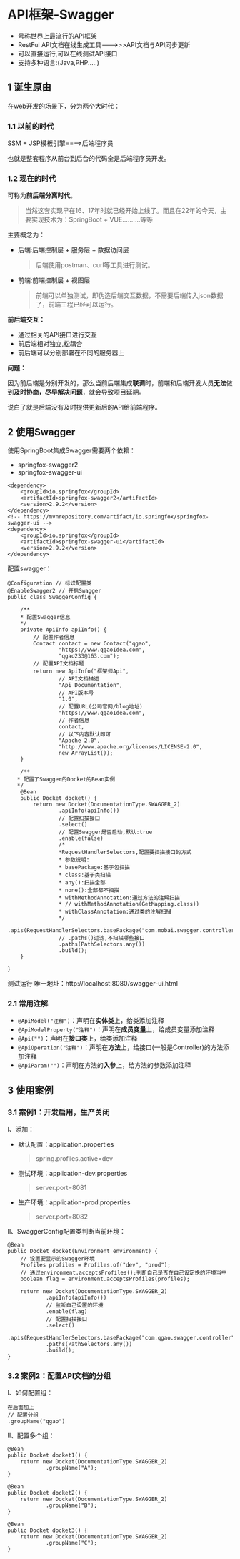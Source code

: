 # API框架-Swagger

* 号称世界上最流行的API框架
* RestFul API文档在线生成工具--->>>API文档与API同步更新
* 可以直接运行,可以在线测试API接口
* 支持多种语言:(Java,PHP.....)

## 1 诞生原由

在web开发的场景下，分为两个大时代：

### 1.1 以前的时代

SSM + JSP模板引擎====>后端程序员

也就是整套程序从前台到后台的代码全是后端程序员开发。

### 1.2 现在的时代

可称为**前后端分离时代**。

>当然这套实现早在16、17年时就已经开始上线了。而且在22年的今天，主要实现技术为：SpringBoot + VUE..........等等

主要概念为：

* 后端:后端控制层 + 服务层 + 数据访问层
    >后端使用postman、curl等工具进行测试。
* 前端:前端控制层 + 视图层
    >前端可以单独测试，即伪造后端交互数据，不需要后端传入json数据了，前端工程已经可以运行。

**前后端交互：**

* 通过相关的API接口进行交互
* 前后端相对独立,松耦合
* 前后端可以分别部署在不同的服务器上

**问题：**

因为前后端是分别开发的，那么当前后端集成**联调**时，前端和后端开发人员**无法**做到**及时协商，尽早解决问题**，就会导致项目延期。

说白了就是后端没有及时提供更新后的API给前端程序。

## 2 使用Swagger

使用SpringBoot集成Swagger需要两个依赖：

* springfox-swagger2
* springfox-swagger-ui

```
<dependency>
    <groupId>io.springfox</groupId>
    <artifactId>springfox-swagger2</artifactId>
    <version>2.9.2</version>
</dependency>
<!-- https://mvnrepository.com/artifact/io.springfox/springfox-swagger-ui -->
<dependency>
    <groupId>io.springfox</groupId>
    <artifactId>springfox-swagger-ui</artifactId>
    <version>2.9.2</version>
</dependency>
```

配置swagger：

```
@Configuration // 标识配置类
@EnableSwagger2 // 开启Swagger
public class SwaggerConfig {
​
    /**
    * 配置Swagger信息
    */
    private ApiInfo apiInfo() {
        // 配置作者信息
        Contact contact = new Contact("qgao",
                "https://www.qgaoIdea.com",
                "qgao233@163.com");
        // 配置API文档标题
        return new ApiInfo("框架师Api",
                // API文档描述
                "Api Documentation",
                // API版本号
                "1.0",
                // 配置URL(公司官网/blog地址)
                "https://www.qgaoIdea.com",
                // 作者信息
                contact,
                // 以下内容默认即可
                "Apache 2.0",
                "http://www.apache.org/licenses/LICENSE-2.0",
                new ArrayList());
    }
​
    /**
   * 配置了Swagger的Docket的Bean实例
   */
    @Bean
    public Docket docket() {
        return new Docket(DocumentationType.SWAGGER_2)
                .apiInfo(apiInfo())
                // 配置扫描接口
                .select()
                // 配置Swagger是否启动,默认:true
                .enable(false)
                /*
                *RequestHandlerSelectors,配置要扫描接口的方式
                * 参数说明:
                * basePackage:基于包扫描
                * class:基于类扫描
                * any():扫描全部
                * none():全部都不扫描
                * withMethodAnnotation:通过方法的注解扫描
                * // withMethodAnnotation(GetMapping.class))
                * withClassAnnotation:通过类的注解扫描
                */
                .apis(RequestHandlerSelectors.basePackage("com.mobai.swagger.controller"))
                // .paths()过滤,不扫描哪些接口
                .paths(PathSelectors.any())
                .build();
    }
    
}
```

测试运行
唯一地址：http://localhost:8080/swagger-ui.html

### 2.1 常用注解

* `@ApiModel("注释")`：声明在**实体类**上，给类添加注释 
* `@ApiModelProperty("注释")`：声明在**成员变量**上，给成员变量添加注释
* `@Api("")`：声明在**接口类**上，给类添加注释
* `@ApiOperation("注释")`：声明在**方法**上，给接口(一般是Controller)的方法添加注释
* `@ApiParam("")`：声明在方法的**入参**上，给方法的参数添加注释

## 3 使用案例

### 3.1 案例1：开发启用，生产关闭

Ⅰ、添加：

* 默认配置：application.properties
    >spring.profiles.active=dev
* 测试环境：application-dev.properties
    >server.port=8081
* 生产环境：application-prod.properties
    >server.port=8082

Ⅱ、SwaggerConfig配置类判断当前环境：

```
@Bean
public Docket docket(Environment environment) {
    // 设置要显示的Swagger环境
    Profiles profiles = Profiles.of("dev", "prod");
    // 通过environment.acceptsProfiles();判断自己是否在自己设定换的环境当中
    boolean flag = environment.acceptsProfiles(profiles);
​
    return new Docket(DocumentationType.SWAGGER_2)
            .apiInfo(apiInfo())
            // 监听自己设置的环境
            .enable(flag)
            // 配置扫描接口
            .select()
            .apis(RequestHandlerSelectors.basePackage("com.qgao.swagger.controller"))
            .paths(PathSelectors.any())
            .build();
}
```

### 3.2 案例2：配置API文档的分组

Ⅰ、如何配置组：

```
在后面加上
// 配置分组
.groupName("qgao")
```

Ⅱ、配置多个组：

```
@Bean
public Docket docket1() {
    return new Docket(DocumentationType.SWAGGER_2)
            .groupName("A");
}
​
@Bean
public Docket docket2() {
    return new Docket(DocumentationType.SWAGGER_2)
            .groupName("B");
}
​
@Bean
public Docket docket3() {
    return new Docket(DocumentationType.SWAGGER_2)
            .groupName("C");
}
```

